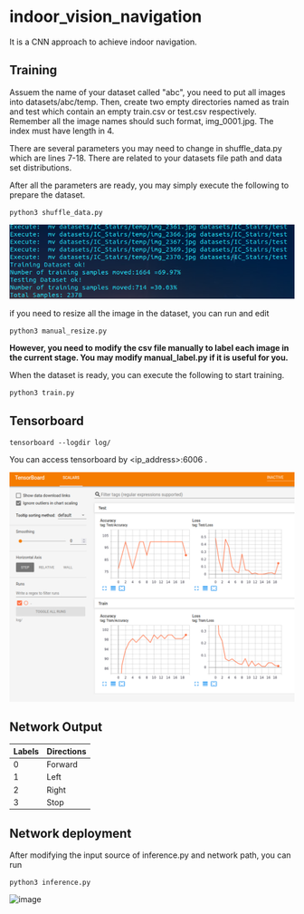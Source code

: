 # indoor_vision_navigation
It is a CNN approach to achieve indoor navigation.

## Training
Assuem the name of your dataset called "abc", you need to put all images into datasets/abc/temp. Then, create two empty directories named as train and test which contain an empty train.csv or test.csv respectively. Remember all the image names should such format, img_0001.jpg. The index must have length in 4.

There are several parameters you may need to change in shuffle_data.py which are lines 7-18. There are related to your datasets file path and data set distributions.

After all the parameters are ready, you may simply execute the following to prepare the dataset.

```
python3 shuffle_data.py
```

![image](https://github.com/vincent51689453/indoor_vision_navigation/blob/main/git_image/data_shuffle.png)

if you need to resize all the image in the dataset, you can run and edit
```
python3 manual_resize.py
```

**However, you need to modify the csv file manually to label each image in the current stage. You may modify manual_label.py if it is useful for you.**

When the dataset is ready, you can execute the following to start training.
```
python3 train.py
```

## Tensorboard
```
tensorboard --logdir log/
```
You can access tensorboard by \<ip_address\>:6006 .

![image](https://github.com/vincent51689453/indoor_vision_navigation/blob/main/git_image/tensorboard.png)

## Network Output

| Labels | Directions |
| ------ | ---------- |
| 0      | Forward    |
| 1      | Left       |
| 2      | Right      |
| 3      | Stop       |

## Network deployment
After modifying the input source of inference.py and network path, you can run
```
python3 inference.py
```
![image](https://github.com/vincent51689453/indoor_vision_navigation/blob/main/git_image/navigation_net_v1.gif)